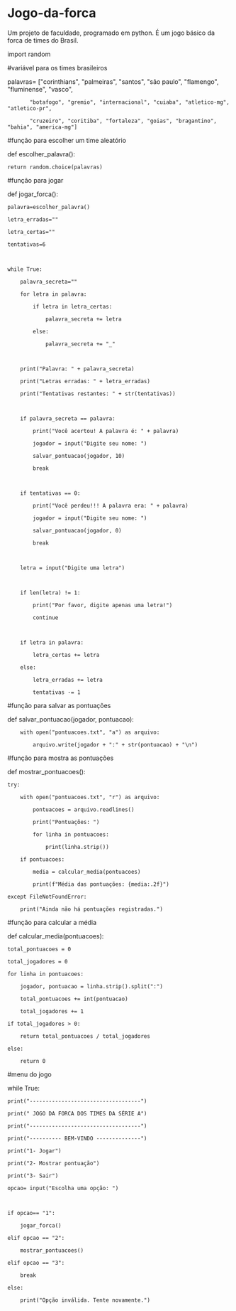 # Jogo-da-forca
Um projeto de faculdade, programado em python. É um jogo básico da forca de times do Brasil.

import random





#variável para os times brasileiros

palavras= ["corinthians", "palmeiras", "santos", "são paulo", "flamengo", "fluminense", "vasco",

           "botafogo", "gremio", "internacional", "cuiaba", "atletico-mg", "atletico-pr",

           "cruzeiro", "coritiba", "fortaleza", "goias", "bragantino", "bahia", "america-mg"]





#função para escolher um time aleatório

def escolher_palavra():

    return random.choice(palavras)



#função para jogar

def jogar_forca():

    palavra=escolher_palavra()

    letra_erradas=""

    letra_certas=""

    tentativas=6



    while True:

        palavra_secreta=""

        for letra in palavra:

            if letra in letra_certas:

                palavra_secreta += letra

            else:

                palavra_secreta += "_"

            

        print("Palavra: " + palavra_secreta)

        print("Letras erradas: " + letra_erradas)

        print("Tentativas restantes: " + str(tentativas))



        if palavra_secreta == palavra:

            print("Você acertou! A palavra é: " + palavra)

            jogador = input("Digite seu nome: ")

            salvar_pontuacao(jogador, 10)

            break



        if tentativas == 0:

            print("Você perdeu!!! A palavra era: " + palavra)

            jogador = input("Digite seu nome: ")

            salvar_pontuacao(jogador, 0)

            break



        letra = input("Digite uma letra")



        if len(letra) != 1:

            print("Por favor, digite apenas uma letra!")

            continue



        if letra in palavra:

            letra_certas += letra

        else:

            letra_erradas += letra

            tentativas -= 1



#função para salvar as pontuações

def salvar_pontuacao(jogador, pontuacao):

        with open("pontuacoes.txt", "a") as arquivo:

            arquivo.write(jogador + ":" + str(pontuacao) + "\n")

        

        

#função para mostra as pontuações        

def mostrar_pontuacoes():

    try:

        with open("pontuacoes.txt", "r") as arquivo:

            pontuacoes = arquivo.readlines()

            print("Pontuações: ")

            for linha in pontuacoes:

                print(linha.strip())

        if pontuacoes:

            media = calcular_media(pontuacoes)

            print(f"Média das pontuações: {media:.2f}")

    except FileNotFoundError:

        print("Ainda não há pontuações registradas.")





#função para calcular a média

def calcular_media(pontuacoes):

    total_pontuacoes = 0

    total_jogadores = 0

    for linha in pontuacoes:

        jogador, pontuacao = linha.strip().split(":")

        total_pontuacoes += int(pontuacao)

        total_jogadores += 1

    if total_jogadores > 0:

        return total_pontuacoes / total_jogadores

    else:

        return 0

    



#menu do jogo

while True:

    print("-----------------------------------")

    print(" JOGO DA FORCA DOS TIMES DA SÉRIE A")

    print("-----------------------------------")

    print("---------- BEM-VINDO --------------")

    print("1- Jogar")

    print("2- Mostrar pontuação")

    print("3- Sair")

    opcao= input("Escolha uma opção: ")

    

    if opcao== "1":

        jogar_forca()

    elif opcao == "2":

        mostrar_pontuacoes()

    elif opcao == "3":

        break

    else:

        print("Opção inválida. Tente novamente.")
